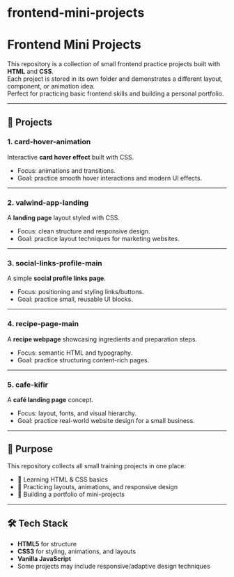 # frontend-mini-projects

# Frontend Mini Projects

This repository is a collection of small frontend practice projects built with **HTML** and **CSS**.  
Each project is stored in its own folder and demonstrates a different layout, component, or animation idea.  
Perfect for practicing basic frontend skills and building a personal portfolio.

---

## 📂 Projects

### 1. card-hover-animation
Interactive **card hover effect** built with CSS.  
- Focus: animations and transitions.  
- Goal: practice smooth hover interactions and modern UI effects.  

---

### 2. valwind-app-landing
A **landing page** layout styled with CSS.  
- Focus: clean structure and responsive design.  
- Goal: practice layout techniques for marketing websites.  

---

### 3. social-links-profile-main
A simple **social profile links page**.  
- Focus: positioning and styling links/buttons.  
- Goal: practice small, reusable UI blocks.  

---

### 4. recipe-page-main
A **recipe webpage** showcasing ingredients and preparation steps.  
- Focus: semantic HTML and typography.  
- Goal: practice structuring content-rich pages.  

---

### 5. cafe-kifir
A **café landing page** concept.  
- Focus: layout, fonts, and visual hierarchy.  
- Goal: practice real-world website design for a small business.  

---

## 🚀 Purpose
This repository collects all small training projects in one place:  
- 📖 Learning HTML & CSS basics  
- 🎨 Practicing layouts, animations, and responsive design  
- 💼 Building a portfolio of mini-projects  

---

## 🛠️ Tech Stack
- **HTML5** for structure  
- **CSS3** for styling, animations, and layouts
- **Vanilla JavaScript** 
- Some projects may include responsive/adaptive design techniques  
